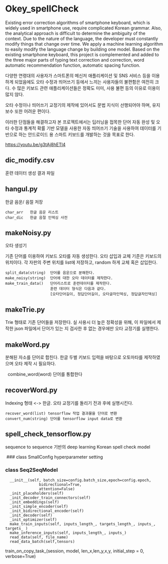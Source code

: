 # Okey_spellCheck
Existing error correction algorithms of smartphone keyboard, 
which is widely used in smartphone use, require complicated Korean grammar. 
Also, the analytical approach is difficult to determine the ambiguity of the context.
Due to the nature of the language, the developer must constantly modify things that change over time.
We apply a machine learning algorithm to easily modify the language change by building one model.
Based on the existing smartphone keyboard, this project is complemented and added to the three major parts of typing text correction and correction,
word automatic recommendation function, automatic spacing function.

다양한 연령대의 사용자가 스마트폰의 메신저 애플리케이션 및 SNS 서비스 등을 이용하게 되었음에도
오타 수정과 띄어쓰기 등에서 느끼는 사용자들의 불편함은 여전히 크다.
수 많은 키보드 관련 애플리케이션들은 정확도 미미, 사용 불편 등의 이유로 이용이 많지 않다.

오타 수정이나 띄어쓰기 교정기의 제작에 있어서도
문법 지식이 선행되어야 하며, 유지 보수 또한 어려운 편이다.

이러한 단점들을 해결하고자 본 프로젝트에서는 딥러닝을 접목한 단어 자동 완성 및 오타 수정과 
통계적 확률 기반 모델을 사용한 자동 띄어쓰기 기술을 사용하여
데이터를 기반으로 하는 
안드로이드 용 스마트 키보드를 개발하는 것을 목표로 한다.

https://youtu.be/g3tAj8hETl4



## dic_modify.csv
  훈련 데이터 생성 결과 파일

## hangul.py
  한글 음운/ 음절 저장

    char_arr   한글 음운 리스트
    char_dic   한글 음절 인덱싱 사전

## makeNoisy.py
  오타 생성기

  기존 단어를 이용하여 키보드 오타를 자동 생성한다.
  오타 삽입과 교체 기준은 키보드의 위치이다.
  각 자판의 주변 위치를 list에 저장하고, random 하게 교체 혹은 삽입한다.

    split_data(string)  단어를 음운으로 분해한다.
    make_noisy(string)  단어에 대한 오타 데이터를 제작한다.
    make_train_data()   단어리스트로 훈련데이터를 제작한다. 
                        훈련 데이터 형식은 다음과 같다.
                        [오타단어길이, 정답단어길이, 오타글자인덱싱, 정답글자인덱싱]

## makeTrie.py
  Trie 형태로 기존 단어들을 저장한다. 실 사용시 더 높은 정확성을 위해, 이 파일에서 제작한 json 파일에서 단어가 있는 지 검사한 후 없는 경우에만 오타 교정기를 실행한다.

## makeWord.py
  분해된 자소를 단어로 합친다. 한글 두벌 키보드 입력을 바탕으로 오토마타를 제작하였으며 오타 제작 시 필요하다.
  
    combine_word(word) 단어를 통합한다

## recoverWord.py
  Indexing 형태 <-> 한글. 오타 교정기를 돌리기 전과 후에 실행시킨다.
  
    recover_word(list) tensorflow 작업 결과물을 단어로 변환
    convert_num(string) 단어를 tensorflow input data로 변환

## spell_check_tensorflow.py
  sequence to sequence 기반의 deep learning Korean spell check model
  
  ### class SmallConfig
    hyperparameter setting
    
  ### class Seq2SeqModel
      __init__(self, batch_size=config.batch_size,epoch=config.epoch,
                   bidirectional=True,
                   attention=False)
      _init_placeholders(self)
      _init_decoder_train_connectors(self)
      _init_embeddings(self)
      _init_simple_encoder(self)
      _init_bidirectional_encoder(self)
      _init_decoder(self)
      _init_optimizer(self)
      make_train_inputs(self, inputs_length_, targets_length_, inputs_, targets_ )
      make_inference_inputs(self, inputs_length_, inputs_)
      read_data(self, file_name)
      read_data_batch(self,tensors)
      
   train_on_copy_task_(session, model,
                        len_x,len_y,x,y,
                        initial_step = 0,
                       verbose=True)
